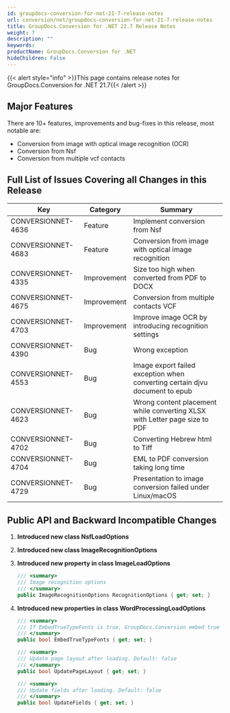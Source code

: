 ```yaml
---
id: groupdocs-conversion-for-net-21-7-release-notes
url: conversion/net/groupdocs-conversion-for-net-21-7-release-notes
title: GroupDocs.Conversion for .NET 21.7 Release Notes
weight: 7
description: ""
keywords: 
productName: GroupDocs.Conversion for .NET
hideChildren: False
---
```

{{< alert style="info" >}}This page contains release notes for GroupDocs.Conversion for .NET 21.7{{< /alert >}}

## Major Features

There are 10+ features, improvements and bug-fixes in this release, most notable are:

*   Conversion from image with optical image recognition (OCR)
*   Conversion from Nsf
*   Conversion from multiple vcf contacts

 
## Full List of Issues Covering all Changes in this Release


| Key | Category | Summary |
| --- | --- | --- |
| CONVERSIONNET-4636 | Feature | Implement conversion from Nsf |
| CONVERSIONNET-4683 | Feature | Conversion from image with optical image recognition |
| CONVERSIONNET-4335 | Improvement | Size too high when converted from PDF to DOCX |
| CONVERSIONNET-4675 | Improvement | Conversion from multiple contacts VCF |
| CONVERSIONNET-4703 | Improvement | Improve image OCR by introducing recognition settings |
| CONVERSIONNET-4390 | Bug | Wrong exception |
| CONVERSIONNET-4553 | Bug | Image export failed exception when converting certain djvu document to epub |
| CONVERSIONNET-4623 | Bug | Wrong content placement while converting XLSX with Letter page size to PDF |
| CONVERSIONNET-4702 | Bug | Converting Hebrew html to Tiff |
| CONVERSIONNET-4704 | Bug | EML to PDF conversion taking long time |
| CONVERSIONNET-4729 | Bug | Presentation to image conversion failed under Linux/macOS |



## Public API and Backward Incompatible Changes

1.  **Introduced new class NsfLoadOptions**
2.  **Introduced new class ImageRecognitionOptions**
3.  **Introduced new property in class ImageLoadOptions**
    
    ```csharp
    /// <summary>
    /// Image recognition options
    /// </summary>
    public ImageRecognitionOptions RecognitionOptions { get; set; }
    ```
4.  **Introduced new properties in class WordProcessingLoadOptions**
    
    ```csharp
    /// <summary>
    /// If EmbedTrueTypeFonts is true, GroupDocs.Conversion embed true type fonts in the output document. Default: false
    /// </summary>
    public bool EmbedTrueTypeFonts { get; set; }

    /// <summary>
    /// Update page layout after loading. Default: false
    /// </summary>
    public bool UpdatePageLayout { get; set; }

    /// <summary>
    /// Update fields after loading. Default: false
    /// </summary>
    public bool UpdateFields { get; set; }
    ```